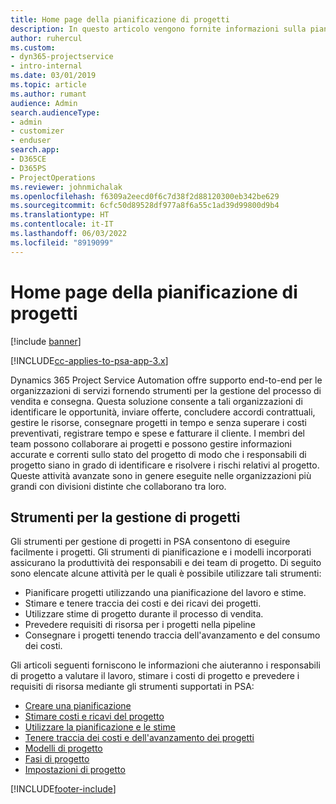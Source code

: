 ```yaml
---
title: Home page della pianificazione di progetti
description: In questo articolo vengono fornite informazioni sulla pianificazione di progetti.
author: ruhercul
ms.custom:
- dyn365-projectservice
- intro-internal
ms.date: 03/01/2019
ms.topic: article
ms.author: rumant
audience: Admin
search.audienceType:
- admin
- customizer
- enduser
search.app:
- D365CE
- D365PS
- ProjectOperations
ms.reviewer: johnmichalak
ms.openlocfilehash: f6309a2eecd0f6c7d38f2d88120300eb342be629
ms.sourcegitcommit: 6cfc50d89528df977a8f6a55c1ad39d99800d9b4
ms.translationtype: HT
ms.contentlocale: it-IT
ms.lasthandoff: 06/03/2022
ms.locfileid: "8919099"
---
```

# <a name="project-planning-home-page"></a>Home page della pianificazione di progetti

[!include [banner](../includes/psa-now-project-operations.md)]

[!INCLUDE[cc-applies-to-psa-app-3.x](../includes/cc-applies-to-psa-app-3x.md)]

Dynamics 365 Project Service Automation offre supporto end-to-end per le organizzazioni di servizi fornendo strumenti per la gestione del processo di vendita e consegna. Questa soluzione consente a tali organizzazioni di identificare le opportunità, inviare offerte, concludere accordi contrattuali, gestire le risorse, consegnare progetti in tempo e senza superare i costi preventivati, registrare tempo e spese e fatturare il cliente. I membri del team possono collaborare ai progetti e possono gestire informazioni accurate e correnti sullo stato del progetto di modo che i responsabili di progetto siano in grado di identificare e risolvere i rischi relativi al progetto. Queste attività avanzate sono in genere eseguite nelle organizzazioni più grandi con divisioni distinte che collaborano tra loro.

## <a name="project-management-tools"></a>Strumenti per la gestione di progetti

Gli strumenti per gestione di progetti in PSA consentono di eseguire facilmente i progetti. Gli strumenti di pianificazione e i modelli incorporati assicurano la produttività dei responsabili e dei team di progetto. Di seguito sono elencate alcune attività per le quali è possibile utilizzare tali strumenti:

- Pianificare progetti utilizzando una pianificazione del lavoro e stime.
- Stimare e tenere traccia dei costi e dei ricavi dei progetti.
- Utilizzare stime di progetto durante il processo di vendita.
- Prevedere requisiti di risorsa per i progetti nella pipeline
- Consegnare i progetti tenendo traccia dell'avanzamento e del consumo dei costi.

Gli articoli seguenti forniscono le informazioni che aiuteranno i responsabili di progetto a valutare il lavoro, stimare i costi di progetto e prevedere i requisiti di risorsa mediante gli strumenti supportati in PSA:

- [Creare una pianificazione ](project-creating.md)
- [Stimare costi e ricavi del progetto](project-estimating.md)
- [Utilizzare la pianificazione e le stime](project-leveraging.md)
- [Tenere traccia dei costi e dell'avanzamento dei progetti](project-tracking.md)
- [Modelli di progetto](project-templates.md)
- [Fasi di progetto](project-stages.md)
- [Impostazioni di progetto](project-settings.md)


[!INCLUDE[footer-include](../includes/footer-banner.md)]
